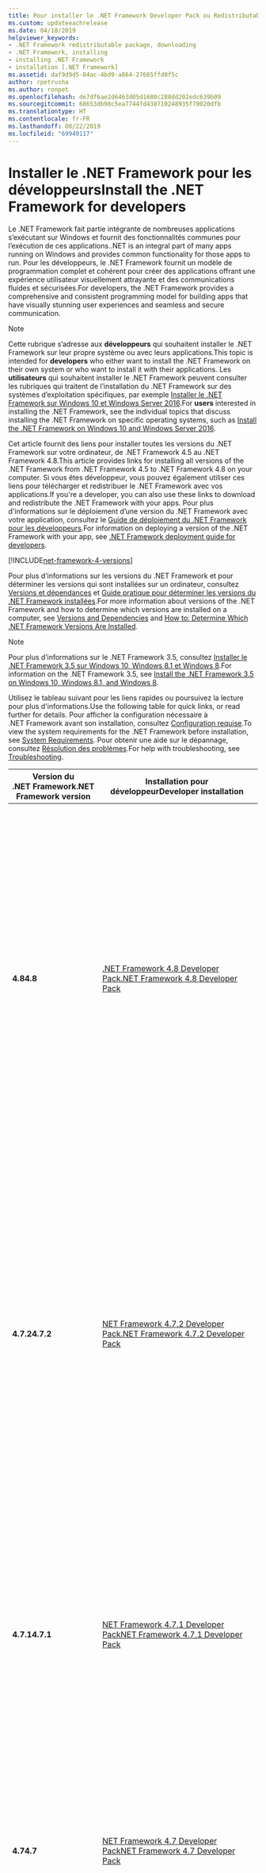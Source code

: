 ```yaml
---
title: Pour installer le .NET Framework Developer Pack ou Redistributable
ms.custom: updateeachrelease
ms.date: 04/18/2019
helpviewer_keywords:
- .NET Framework redistributable package, downloading
- .NET Framework, installing
- installing .NET Framework
- installation [.NET Framework]
ms.assetid: daf9d9d5-84ac-4bd9-a864-27665ffd0f5c
author: rpetrusha
ms.author: ronpet
ms.openlocfilehash: de7df6ae2d6463d05d1680c288dd202edc639b09
ms.sourcegitcommit: 68653db98c5ea7744fd438710248935f70020dfb
ms.translationtype: HT
ms.contentlocale: fr-FR
ms.lasthandoff: 08/22/2019
ms.locfileid: "69949117"
---
```

# <a name="install-the-net-framework-for-developers"></a><span data-ttu-id="61eb9-102">Installer le .NET Framework pour les développeurs</span><span class="sxs-lookup"><span data-stu-id="61eb9-102">Install the .NET Framework for developers</span></span>

<span data-ttu-id="61eb9-103">Le .NET Framework fait partie intégrante de nombreuses applications s’exécutant sur Windows et fournit des fonctionnalités communes pour l’exécution de ces applications.</span><span class="sxs-lookup"><span data-stu-id="61eb9-103">.NET is an integral part of many apps running on Windows and provides common functionality for those apps to run.</span></span> <span data-ttu-id="61eb9-104">Pour les développeurs, le .NET Framework fournit un modèle de programmation complet et cohérent pour créer des applications offrant une expérience utilisateur visuellement attrayante et des communications fluides et sécurisées.</span><span class="sxs-lookup"><span data-stu-id="61eb9-104">For developers, the .NET Framework provides a comprehensive and consistent programming model for building apps that have visually stunning user experiences and seamless and secure communication.</span></span>

> [!NOTE]
> <span data-ttu-id="61eb9-105">Cette rubrique s’adresse aux **développeurs** qui souhaitent installer le .NET Framework sur leur propre système ou avec leurs applications.</span><span class="sxs-lookup"><span data-stu-id="61eb9-105">This topic is intended for **developers** who either want to install the .NET Framework on their own system or who want to install it with their applications.</span></span> <span data-ttu-id="61eb9-106">Les **utilisateurs** qui souhaitent installer le .NET Framework peuvent consulter les rubriques qui traitent de l’installation du .NET Framework sur des systèmes d’exploitation spécifiques, par exemple [Installer le .NET Framework sur Windows 10 et Windows Server 2016](on-windows-10.md).</span><span class="sxs-lookup"><span data-stu-id="61eb9-106">For **users** interested in installing the .NET Framework, see the individual topics that discuss installing the .NET Framework on specific operating systems, such as [Install the .NET Framework on Windows 10 and Windows Server 2016](on-windows-10.md).</span></span>

<span data-ttu-id="61eb9-107">Cet article fournit des liens pour installer toutes les versions du .NET Framework sur votre ordinateur, de .NET Framework 4.5 au .NET Framework 4.8.</span><span class="sxs-lookup"><span data-stu-id="61eb9-107">This article provides links for installing all versions of the .NET Framework from .NET Framework 4.5 to .NET Framework 4.8 on your computer.</span></span> <span data-ttu-id="61eb9-108">Si vous êtes développeur, vous pouvez également utiliser ces liens pour télécharger et redistribuer le .NET Framework avec vos applications.</span><span class="sxs-lookup"><span data-stu-id="61eb9-108">If you're a developer, you can also use these links to download and redistribute the .NET Framework with your apps.</span></span> <span data-ttu-id="61eb9-109">Pour plus d'informations sur le déploiement d’une version du .NET Framework avec votre application, consultez le [Guide de déploiement du .NET Framework pour les développeurs](../deployment/deployment-guide-for-developers.md).</span><span class="sxs-lookup"><span data-stu-id="61eb9-109">For information on deploying a version of the .NET Framework with your app, see [.NET Framework deployment guide for developers](../deployment/deployment-guide-for-developers.md).</span></span>

[!INCLUDE[net-framework-4-versions](../../../includes/net-framework-4x-versions.md)]

<span data-ttu-id="61eb9-110">Pour plus d’informations sur les versions du .NET Framework et pour déterminer les versions qui sont installées sur un ordinateur, consultez [Versions et dépendances](../migration-guide/versions-and-dependencies.md) et [Guide pratique pour déterminer les versions du .NET Framework installées](../../../docs/framework/migration-guide/how-to-determine-which-versions-are-installed.md).</span><span class="sxs-lookup"><span data-stu-id="61eb9-110">For more information about versions of the .NET Framework and how to determine which versions are installed on a computer, see [Versions and Dependencies](../migration-guide/versions-and-dependencies.md) and [How to: Determine Which .NET Framework Versions Are Installed](../../../docs/framework/migration-guide/how-to-determine-which-versions-are-installed.md).</span></span>

> [!NOTE]
> <span data-ttu-id="61eb9-111">Pour plus d’informations sur le .NET Framework 3.5, consultez [Installer le .NET Framework 3.5 sur Windows 10, Windows 8.1 et Windows 8](dotnet-35-windows-10.md).</span><span class="sxs-lookup"><span data-stu-id="61eb9-111">For information on the .NET Framework 3.5, see [Install the .NET Framework 3.5 on Windows 10, Windows 8.1, and Windows 8](dotnet-35-windows-10.md).</span></span>

<span data-ttu-id="61eb9-112">Utilisez le tableau suivant pour les liens rapides ou poursuivez la lecture pour plus d'informations.</span><span class="sxs-lookup"><span data-stu-id="61eb9-112">Use the following table for quick links, or read further for details.</span></span> <span data-ttu-id="61eb9-113">Pour afficher la configuration nécessaire à .NET Framework avant son installation, consultez [Configuration requise](../get-started/system-requirements.md).</span><span class="sxs-lookup"><span data-stu-id="61eb9-113">To view the system requirements for the .NET Framework before installation, see [System Requirements](../get-started/system-requirements.md).</span></span> <span data-ttu-id="61eb9-114">Pour obtenir une aide sur le dépannage, consultez [Résolution des problèmes](troubleshoot-blocked-installations-and-uninstallations.md).</span><span class="sxs-lookup"><span data-stu-id="61eb9-114">For help with troubleshooting, see [Troubleshooting](troubleshoot-blocked-installations-and-uninstallations.md).</span></span>

|<span data-ttu-id="61eb9-115">Version du .NET Framework</span><span class="sxs-lookup"><span data-stu-id="61eb9-115">.NET Framework version</span></span>|<span data-ttu-id="61eb9-116">Installation pour développeur</span><span class="sxs-lookup"><span data-stu-id="61eb9-116">Developer installation</span></span>|<span data-ttu-id="61eb9-117">Installation du redistribuable</span><span class="sxs-lookup"><span data-stu-id="61eb9-117">Redistributable installation</span></span>|<span data-ttu-id="61eb9-118">Plateforme prise en charge</span><span class="sxs-lookup"><span data-stu-id="61eb9-118">Platform support</span></span>|
|----------------------------|----------------------------|----------------------------------|----------------------|
|<span data-ttu-id="61eb9-119">**4.8**</span><span class="sxs-lookup"><span data-stu-id="61eb9-119">**4.8**</span></span>|[<span data-ttu-id="61eb9-120">.NET Framework 4.8 Developer Pack</span><span class="sxs-lookup"><span data-stu-id="61eb9-120">.NET Framework 4.8 Developer Pack</span></span>](https://go.microsoft.com/fwlink/?linkid=2088517)|[<span data-ttu-id="61eb9-121">Centre de téléchargement - Programme d’installation web de la version 4.8</span><span class="sxs-lookup"><span data-stu-id="61eb9-121">Download Center 4.8 web installer</span></span>](http://go.microsoft.com/fwlink/?LinkId=2085155)<br/><br/>[<span data-ttu-id="61eb9-122">Centre de téléchargement - Programme d’installation hors connexion de la version 4.8</span><span class="sxs-lookup"><span data-stu-id="61eb9-122">Download Center 4.8 offline installer</span></span>](https://go.microsoft.com/fwlink/?linkid=2088631)|<span data-ttu-id="61eb9-123">**Inclus dans :**</span><span class="sxs-lookup"><span data-stu-id="61eb9-123">**Included in:**</span></span><br/><br/><span data-ttu-id="61eb9-124">Mise à jour de Windows 10 de mai 2019</span><span class="sxs-lookup"><span data-stu-id="61eb9-124">Windows 10 May 2019 Update</span></span><br /><br /> <span data-ttu-id="61eb9-125">**Vous pouvez installer sur :**</span><span class="sxs-lookup"><span data-stu-id="61eb9-125">**You can install on:**</span></span><br/><br/><span data-ttu-id="61eb9-126">Windows 10 avec la mise à jour d’octobre 2018</span><span class="sxs-lookup"><span data-stu-id="61eb9-126">Windows 10 October 2018 Update</span></span><br/><span data-ttu-id="61eb9-127">Mise à jour d’avril 2018 de Windows 10</span><span class="sxs-lookup"><span data-stu-id="61eb9-127">Windows 10 April 2018 Update</span></span><br/><span data-ttu-id="61eb9-128">Windows 10 Fall Creators Update</span><span class="sxs-lookup"><span data-stu-id="61eb9-128">Windows 10 Fall Creators Update</span></span><br/><span data-ttu-id="61eb9-129">Windows 10 Creators Update</span><span class="sxs-lookup"><span data-stu-id="61eb9-129">Windows 10 Creators Update</span></span> <br /> <span data-ttu-id="61eb9-130">Mise à jour anniversaire Windows 10</span><span class="sxs-lookup"><span data-stu-id="61eb9-130">Windows 10 Anniversary Update</span></span><br /> <span data-ttu-id="61eb9-131">Windows 8.1 et versions antérieures</span><span class="sxs-lookup"><span data-stu-id="61eb9-131">Windows 8.1 and earlier</span></span><br /> <span data-ttu-id="61eb9-132">Windows Server 2019</span><span class="sxs-lookup"><span data-stu-id="61eb9-132">Windows Server 2019</span></span><br/><span data-ttu-id="61eb9-133">Windows Server, version 1809</span><span class="sxs-lookup"><span data-stu-id="61eb9-133">Windows Server, Version 1809</span></span><br/><span data-ttu-id="61eb9-134">Windows Server, version 1803</span><span class="sxs-lookup"><span data-stu-id="61eb9-134">Windows Server, Version 1803</span></span><br /><br/> <span data-ttu-id="61eb9-135">(pour obtenir la liste complète, consultez la [configuration requise](../get-started/system-requirements.md))</span><span class="sxs-lookup"><span data-stu-id="61eb9-135">(for a full list, see [system requirements](../get-started/system-requirements.md))</span></span>||
|<span data-ttu-id="61eb9-136">**4.7.2**</span><span class="sxs-lookup"><span data-stu-id="61eb9-136">**4.7.2**</span></span>|[<span data-ttu-id="61eb9-137">NET Framework 4.7.2 Developer Pack</span><span class="sxs-lookup"><span data-stu-id="61eb9-137">.NET Framework 4.7.2 Developer Pack</span></span>](https://go.microsoft.com/fwlink/?LinkId=874338)|[<span data-ttu-id="61eb9-138">Téléchargement du programme d’installation web de la version 4.7.2</span><span class="sxs-lookup"><span data-stu-id="61eb9-138">Download Center 4.7.2 web installer</span></span>](https://go.microsoft.com/fwlink/?LinkId=863262)<br/><br/>[<span data-ttu-id="61eb9-139">Téléchargement du programme d’installation hors connexion de la version 4.7.2</span><span class="sxs-lookup"><span data-stu-id="61eb9-139">Download Center 4.7.2 offline installer</span></span>](https://go.microsoft.com/fwlink/?LinkId=863265)|<span data-ttu-id="61eb9-140">**Inclus dans :**</span><span class="sxs-lookup"><span data-stu-id="61eb9-140">**Included in:**</span></span> <br/><br/><span data-ttu-id="61eb9-141">Windows 10 avec la mise à jour d’octobre 2018</span><span class="sxs-lookup"><span data-stu-id="61eb9-141">Windows 10 October 2018 Update</span></span><br/><span data-ttu-id="61eb9-142">Mise à jour d’avril 2018 de Windows 10</span><span class="sxs-lookup"><span data-stu-id="61eb9-142">Windows 10 April 2018 Update</span></span><br/><span data-ttu-id="61eb9-143">Windows Server 2019</span><span class="sxs-lookup"><span data-stu-id="61eb9-143">Windows Server 2019</span></span><br/><span data-ttu-id="61eb9-144">Windows Server, version 1809</span><span class="sxs-lookup"><span data-stu-id="61eb9-144">Windows Server, Version 1809</span></span><br/><span data-ttu-id="61eb9-145">Windows Server, version 1803</span><span class="sxs-lookup"><span data-stu-id="61eb9-145">Windows Server, Version 1803</span></span><br /><br /> <span data-ttu-id="61eb9-146">**Vous pouvez installer sur :**</span><span class="sxs-lookup"><span data-stu-id="61eb9-146">**You can install on:**</span></span><br/> <br/><span data-ttu-id="61eb9-147">Windows 10 Fall Creators Update</span><span class="sxs-lookup"><span data-stu-id="61eb9-147">Windows 10 Fall Creators Update</span></span><br/><span data-ttu-id="61eb9-148">Windows 10 Creators Update</span><span class="sxs-lookup"><span data-stu-id="61eb9-148">Windows 10 Creators Update</span></span> <br /> <span data-ttu-id="61eb9-149">Mise à jour anniversaire Windows 10</span><span class="sxs-lookup"><span data-stu-id="61eb9-149">Windows 10 Anniversary Update</span></span><br /> <span data-ttu-id="61eb9-150">Windows 8.1 et versions antérieures</span><span class="sxs-lookup"><span data-stu-id="61eb9-150">Windows 8.1 and earlier</span></span><br /> <span data-ttu-id="61eb9-151">Windows Server 1709 et versions antérieures</span><span class="sxs-lookup"><span data-stu-id="61eb9-151">Windows Server, version 1709 and earlier</span></span><br /><br/> <span data-ttu-id="61eb9-152">(pour obtenir la liste complète, consultez la [configuration requise](../get-started/system-requirements.md))</span><span class="sxs-lookup"><span data-stu-id="61eb9-152">(for a full list, see [system requirements](../get-started/system-requirements.md))</span></span>||
|<span data-ttu-id="61eb9-153">**4.7.1**</span><span class="sxs-lookup"><span data-stu-id="61eb9-153">**4.7.1**</span></span>|[<span data-ttu-id="61eb9-154">NET Framework 4.7.1 Developer Pack</span><span class="sxs-lookup"><span data-stu-id="61eb9-154">NET Framework 4.7.1 Developer Pack</span></span>](https://go.microsoft.com/fwlink/?LinkId=852105)|[<span data-ttu-id="61eb9-155">Page de téléchargement du programme d’installation web de la version 4.7.1</span><span class="sxs-lookup"><span data-stu-id="61eb9-155">Download page for 4.7.1 web installer</span></span>](https://go.microsoft.com/fwlink/?LinkId=852095)<br /><br /> [<span data-ttu-id="61eb9-156">Page de téléchargement du programme d’installation hors connexion de la version 4.7.1</span><span class="sxs-lookup"><span data-stu-id="61eb9-156">Download page for 4.7.1 offline installer</span></span>](https://go.microsoft.com/fwlink/?LinkId=852107)|<span data-ttu-id="61eb9-157">**Inclus dans :**</span><span class="sxs-lookup"><span data-stu-id="61eb9-157">**Included in:**</span></span> <br/><br/><span data-ttu-id="61eb9-158">Windows 10 Fall Creators Update</span><span class="sxs-lookup"><span data-stu-id="61eb9-158">Windows 10 Fall Creators Update</span></span><br/><span data-ttu-id="61eb9-159">Windows Server, version 1709</span><span class="sxs-lookup"><span data-stu-id="61eb9-159">Windows Server, version 1709</span></span><br /><br /> <span data-ttu-id="61eb9-160">**Vous pouvez installer sur :**</span><span class="sxs-lookup"><span data-stu-id="61eb9-160">**You can install on:**</span></span><br/><br/> <span data-ttu-id="61eb9-161">Windows 10 Creators Update</span><span class="sxs-lookup"><span data-stu-id="61eb9-161">Windows 10 Creators Update</span></span> <br /> <span data-ttu-id="61eb9-162">Mise à jour anniversaire Windows 10</span><span class="sxs-lookup"><span data-stu-id="61eb9-162">Windows 10 Anniversary Update</span></span><br /> <span data-ttu-id="61eb9-163">Windows 8.1 et versions antérieures</span><span class="sxs-lookup"><span data-stu-id="61eb9-163">Windows 8.1 and earlier</span></span><br /> <span data-ttu-id="61eb9-164">Windows Server 2016 et versions antérieures</span><span class="sxs-lookup"><span data-stu-id="61eb9-164">Windows Server 2016 and earlier</span></span><br /> <span data-ttu-id="61eb9-165">(pour obtenir la liste complète, consultez la [configuration requise](../get-started/system-requirements.md))</span><span class="sxs-lookup"><span data-stu-id="61eb9-165">(for a full list, see [system requirements](../get-started/system-requirements.md))</span></span>||
|<span data-ttu-id="61eb9-166">**4.7**</span><span class="sxs-lookup"><span data-stu-id="61eb9-166">**4.7**</span></span>|[<span data-ttu-id="61eb9-167">NET Framework 4.7 Developer Pack</span><span class="sxs-lookup"><span data-stu-id="61eb9-167">NET Framework 4.7 Developer Pack</span></span>](https://go.microsoft.com/fwlink/?LinkId=825319)|[<span data-ttu-id="61eb9-168">Page de téléchargement du programme d’installation web de la version 4.7</span><span class="sxs-lookup"><span data-stu-id="61eb9-168">Download page for 4.7 web installer</span></span>](https://go.microsoft.com/fwlink/?LinkId=825299)<br /><br /> [<span data-ttu-id="61eb9-169">Page de téléchargement du programme d’installation hors connexion de la version 4.7</span><span class="sxs-lookup"><span data-stu-id="61eb9-169">Download page for 4.7 offline installer</span></span>](https://go.microsoft.com/fwlink/?LinkId=825303)|<span data-ttu-id="61eb9-170">**Inclus dans :**</span><span class="sxs-lookup"><span data-stu-id="61eb9-170">**Included in:**</span></span> <br/><br/><span data-ttu-id="61eb9-171">Windows 10 Creators Update</span><span class="sxs-lookup"><span data-stu-id="61eb9-171">Windows 10 Creators Update</span></span><br /><br /> <span data-ttu-id="61eb9-172">**Vous pouvez installer sur :**</span><span class="sxs-lookup"><span data-stu-id="61eb9-172">**You can install on:**</span></span><br /><br/> <span data-ttu-id="61eb9-173">Mise à jour anniversaire Windows 10</span><span class="sxs-lookup"><span data-stu-id="61eb9-173">Windows 10 Anniversary Update</span></span><br /> <span data-ttu-id="61eb9-174">Windows 8.1 et versions antérieures</span><span class="sxs-lookup"><span data-stu-id="61eb9-174">Windows 8.1 and earlier</span></span><br /> <span data-ttu-id="61eb9-175">Windows Server 2016 et versions antérieures</span><span class="sxs-lookup"><span data-stu-id="61eb9-175">Windows Server 2016 and earlier</span></span><br /> <span data-ttu-id="61eb9-176">(pour obtenir la liste complète, consultez la [configuration requise](../get-started/system-requirements.md))</span><span class="sxs-lookup"><span data-stu-id="61eb9-176">(for a full list, see [system requirements](../get-started/system-requirements.md))</span></span>||
|<span data-ttu-id="61eb9-177">**4.6.2**</span><span class="sxs-lookup"><span data-stu-id="61eb9-177">**4.6.2**</span></span>|[<span data-ttu-id="61eb9-178">NET Framework 4.6.2 Developer Pack</span><span class="sxs-lookup"><span data-stu-id="61eb9-178">NET Framework 4.6.2 Developer Pack</span></span>](https://go.microsoft.com/fwlink/?LinkId=780617)|[<span data-ttu-id="61eb9-179">Page de téléchargement du programme d’installation web de la version 4.6.2</span><span class="sxs-lookup"><span data-stu-id="61eb9-179">Download page for 4.6.2 web installer</span></span>](https://go.microsoft.com/fwlink/?LinkId=780597)<br /><br /> [<span data-ttu-id="61eb9-180">Page de téléchargement du programme d’installation hors connexion de la version 4.6.2</span><span class="sxs-lookup"><span data-stu-id="61eb9-180">Download page for 4.6.2 offline installer</span></span>](https://go.microsoft.com/fwlink/?LinkId=780601)|<span data-ttu-id="61eb9-181">**Inclus dans :**</span><span class="sxs-lookup"><span data-stu-id="61eb9-181">**Included in:**</span></span> <br/><br /> <span data-ttu-id="61eb9-182">Mise à jour anniversaire Windows 10</span><span class="sxs-lookup"><span data-stu-id="61eb9-182">Windows 10 Anniversary Update</span></span><br /><br /> <span data-ttu-id="61eb9-183">**Vous pouvez installer sur :**</span><span class="sxs-lookup"><span data-stu-id="61eb9-183">**You can install on:**</span></span><br /><br/> <span data-ttu-id="61eb9-184">Mise à jour de novembre de Windows 10</span><span class="sxs-lookup"><span data-stu-id="61eb9-184">Windows 10 November Update</span></span> <br/> <span data-ttu-id="61eb9-185">Windows 10</span><span class="sxs-lookup"><span data-stu-id="61eb9-185">Windows 10</span></span> <br /> <span data-ttu-id="61eb9-186">Windows 8.1 et versions antérieures</span><span class="sxs-lookup"><span data-stu-id="61eb9-186">Windows 8.1 and earlier</span></span><br /> <span data-ttu-id="61eb9-187">Windows Server 2012 R2 et versions antérieures</span><span class="sxs-lookup"><span data-stu-id="61eb9-187">Windows Server 2012 R2 and earlier</span></span><br /> <span data-ttu-id="61eb9-188">(pour obtenir la liste complète, consultez la [configuration requise](../get-started/system-requirements.md))</span><span class="sxs-lookup"><span data-stu-id="61eb9-188">(for a full list, see [system requirements](../get-started/system-requirements.md))</span></span>|
|<span data-ttu-id="61eb9-189">**4.6.1**</span><span class="sxs-lookup"><span data-stu-id="61eb9-189">**4.6.1**</span></span>|[<span data-ttu-id="61eb9-190">NET Framework 4.6.1 Developer Pack</span><span class="sxs-lookup"><span data-stu-id="61eb9-190">NET Framework 4.6.1 Developer Pack</span></span>](https://go.microsoft.com/fwlink/?LinkId=690706)|[<span data-ttu-id="61eb9-191">Page de téléchargement du programme d’installation web de la version 4.6.1</span><span class="sxs-lookup"><span data-stu-id="61eb9-191">Download page for 4.6.1 web installer</span></span>](https://go.microsoft.com/fwlink/?LinkId=671729)<br /><br /> [<span data-ttu-id="61eb9-192">Page de téléchargement du programme d’installation hors connexion de la version 4.6.1</span><span class="sxs-lookup"><span data-stu-id="61eb9-192">Download page for 4.6.1 offline installer</span></span>](https://go.microsoft.com/fwlink/?LinkId=671744)|<span data-ttu-id="61eb9-193">**Vous pouvez installer sur :**</span><span class="sxs-lookup"><span data-stu-id="61eb9-193">**You can install on:**</span></span><br /><br/> <span data-ttu-id="61eb9-194">Windows 10</span><span class="sxs-lookup"><span data-stu-id="61eb9-194">Windows 10</span></span> <br /> <span data-ttu-id="61eb9-195">Windows 8.1 et versions antérieures</span><span class="sxs-lookup"><span data-stu-id="61eb9-195">Windows 8.1 and earlier</span></span><br /> <span data-ttu-id="61eb9-196">Windows Server 2012 R2 et versions antérieures</span><span class="sxs-lookup"><span data-stu-id="61eb9-196">Windows Server 2012 R2 and earlier</span></span><br /> <span data-ttu-id="61eb9-197">(pour obtenir la liste complète, consultez la [configuration requise](../get-started/system-requirements.md))</span><span class="sxs-lookup"><span data-stu-id="61eb9-197">(for a full list, see [system requirements](../get-started/system-requirements.md))</span></span>|
|<span data-ttu-id="61eb9-198">**4.6**</span><span class="sxs-lookup"><span data-stu-id="61eb9-198">**4.6**</span></span>|<span data-ttu-id="61eb9-199">Inclus dans Visual Studio 2015.</span><span class="sxs-lookup"><span data-stu-id="61eb9-199">Included in Visual Studio 2015.</span></span><br /><br /> [<span data-ttu-id="61eb9-200">Pack de ciblage Microsoft .NET Framework 4.6</span><span class="sxs-lookup"><span data-stu-id="61eb9-200">Microsoft .NET Framework 4.6 targeting pack</span></span>](https://go.microsoft.com/fwlink/?LinkId=528261)|[<span data-ttu-id="61eb9-201">Page de téléchargement du programme d’installation web de la version 4.6</span><span class="sxs-lookup"><span data-stu-id="61eb9-201">Download page for 4.6 web installer</span></span>](https://go.microsoft.com/fwlink/?LinkId=528259)<br /><br /> [<span data-ttu-id="61eb9-202">Page de téléchargement du programme d’installation hors connexion de la version 4.6</span><span class="sxs-lookup"><span data-stu-id="61eb9-202">Download page for 4.6 offline installer</span></span>](https://go.microsoft.com/fwlink/?LinkId=528233)|<span data-ttu-id="61eb9-203">**Inclus dans :**</span><span class="sxs-lookup"><span data-stu-id="61eb9-203">**Included in:**</span></span> <br/><br /> <span data-ttu-id="61eb9-204">Windows 10</span><span class="sxs-lookup"><span data-stu-id="61eb9-204">Windows 10</span></span> <br />[<span data-ttu-id="61eb9-205">Visual Studio 2015</span><span class="sxs-lookup"><span data-stu-id="61eb9-205">Visual Studio 2015</span></span>](https://my.visualstudio.com/Downloads?q=visual%20studio%202015)<br /><br /> <span data-ttu-id="61eb9-206">**Vous pouvez également installer sur :**</span><span class="sxs-lookup"><span data-stu-id="61eb9-206">**You can also install on:**</span></span><br /><br/> <span data-ttu-id="61eb9-207">Windows 8.1 et versions antérieures</span><span class="sxs-lookup"><span data-stu-id="61eb9-207">Windows 8.1 and earlier</span></span><br /> <span data-ttu-id="61eb9-208">Windows Server 2012 R2 et versions antérieures</span><span class="sxs-lookup"><span data-stu-id="61eb9-208">Windows Server 2012 R2 and earlier</span></span><br /> <span data-ttu-id="61eb9-209">(pour obtenir la liste complète, consultez la [configuration requise](../get-started/system-requirements.md))</span><span class="sxs-lookup"><span data-stu-id="61eb9-209">(for a full list, see [system requirements](../get-started/system-requirements.md))</span></span>|
|<span data-ttu-id="61eb9-210">**4.5.2**</span><span class="sxs-lookup"><span data-stu-id="61eb9-210">**4.5.2**</span></span>|[<span data-ttu-id="61eb9-211">Microsoft .NET Framework 4.5.2 Developer Pack</span><span class="sxs-lookup"><span data-stu-id="61eb9-211">Microsoft .NET Framework 4.5.2 Developer Pack</span></span>](https://go.microsoft.com/fwlink/?LinkId=397702)<br /><br /> <span data-ttu-id="61eb9-212">Pour une utilisation avec Visual Studio 2013, Visual Studio 2012 ou d’autres IDE</span><span class="sxs-lookup"><span data-stu-id="61eb9-212">For use with Visual Studio 2013, Visual Studio 2012, or other IDEs</span></span>|[<span data-ttu-id="61eb9-213">Page de téléchargement du programme d’installation web de la version 4.5.2</span><span class="sxs-lookup"><span data-stu-id="61eb9-213">Download page for 4.5.2 web installer</span></span>](https://go.microsoft.com/fwlink/p/?LinkId=397703)<br /><br /> [<span data-ttu-id="61eb9-214">Page de téléchargement du programme d’installation hors connexion de la version 4.5.2</span><span class="sxs-lookup"><span data-stu-id="61eb9-214">Download page for 4.5.2 offline installer</span></span>](https://go.microsoft.com/fwlink/p/?LinkId=397706)|<span data-ttu-id="61eb9-215">**Vous pouvez installer sur :**</span><span class="sxs-lookup"><span data-stu-id="61eb9-215">**You can install on:**</span></span><br /><br/> <span data-ttu-id="61eb9-216">Windows 8.1 et versions antérieures</span><span class="sxs-lookup"><span data-stu-id="61eb9-216">Windows 8.1 and earlier</span></span><br /> <span data-ttu-id="61eb9-217">Windows Server 2012 R2 et versions antérieures</span><span class="sxs-lookup"><span data-stu-id="61eb9-217">Windows Server 2012 R2 and earlier</span></span><br /> <span data-ttu-id="61eb9-218">(pour obtenir la liste complète, consultez la [configuration requise](../get-started/system-requirements.md))</span><span class="sxs-lookup"><span data-stu-id="61eb9-218">(for a full list, see [system requirements](../get-started/system-requirements.md))</span></span>|
|<span data-ttu-id="61eb9-219">**4.5.1**</span><span class="sxs-lookup"><span data-stu-id="61eb9-219">**4.5.1**</span></span>|[<span data-ttu-id="61eb9-220">Microsoft .NET Framework 4.5.1 Developer Pack</span><span class="sxs-lookup"><span data-stu-id="61eb9-220">Microsoft .NET Framework 4.5.1 Developer Pack</span></span>](https://go.microsoft.com/fwlink/?LinkId=324213)<br /><br /> <span data-ttu-id="61eb9-221">Pour une utilisation avec Visual Studio 2013, Visual Studio 2012 ou d’autres IDE</span><span class="sxs-lookup"><span data-stu-id="61eb9-221">For use with Visual Studio 2013, Visual Studio 2012 or other IDEs</span></span>|[<span data-ttu-id="61eb9-222">Page de téléchargement du programme d’installation web de la version 4.5.1</span><span class="sxs-lookup"><span data-stu-id="61eb9-222">Download page for 4.5.1 web installer</span></span>](https://go.microsoft.com/fwlink/p/?LinkId=310158)<br /><br /> [<span data-ttu-id="61eb9-223">Page de téléchargement du programme d’installation hors connexion de la version 4.5.1</span><span class="sxs-lookup"><span data-stu-id="61eb9-223">Download page for 4.5.1 offline installer</span></span>](https://go.microsoft.com/fwlink/p/?LinkId=310159)|<span data-ttu-id="61eb9-224">**Inclus dans :**</span><span class="sxs-lookup"><span data-stu-id="61eb9-224">**Included in:**</span></span><br /> <br/>[!INCLUDE[win81](../../../includes/win81-md.md)]<br /> <span data-ttu-id="61eb9-225">Windows Server 2012 R2</span><span class="sxs-lookup"><span data-stu-id="61eb9-225">Windows Server 2012 R2</span></span><br /> [<span data-ttu-id="61eb9-226">Visual Studio 2013</span><span class="sxs-lookup"><span data-stu-id="61eb9-226">Visual Studio 2013</span></span>](https://my.visualstudio.com/Downloads?q=visual%20studio%202013)<br /><br /> <span data-ttu-id="61eb9-227">**Vous pouvez également installer sur :**</span><span class="sxs-lookup"><span data-stu-id="61eb9-227">**You can also install on:**</span></span><br /><br/> [!INCLUDE[win8](../../../includes/win8-md.md)] <span data-ttu-id="61eb9-228">et versions antérieures</span><span class="sxs-lookup"><span data-stu-id="61eb9-228">and earlier</span></span><br /> [!INCLUDE[winserver8](../../../includes/winserver8-md.md)] <span data-ttu-id="61eb9-229">et versions antérieures</span><span class="sxs-lookup"><span data-stu-id="61eb9-229">and earlier</span></span><br /><span data-ttu-id="61eb9-230">(pour obtenir la liste complète, consultez la [configuration requise](../get-started/system-requirements.md))</span><span class="sxs-lookup"><span data-stu-id="61eb9-230">(for a full list, see [system requirements](../get-started/system-requirements.md))</span></span>|
|<span data-ttu-id="61eb9-231">**4.5**</span><span class="sxs-lookup"><span data-stu-id="61eb9-231">**4.5**</span></span>|<span data-ttu-id="61eb9-232">Inclus dans Visual Studio 2012</span><span class="sxs-lookup"><span data-stu-id="61eb9-232">Included in Visual Studio 2012</span></span><br /><br /> <span data-ttu-id="61eb9-233">Aussi disponible dans le kit SDK Windows 8</span><span class="sxs-lookup"><span data-stu-id="61eb9-233">Also available as part of the Windows 8 SDK</span></span>|[<span data-ttu-id="61eb9-234">Page de téléchargement du programme d’installation web de la version 4.5</span><span class="sxs-lookup"><span data-stu-id="61eb9-234">Download page for 4.5 web installer</span></span>](https://go.microsoft.com/fwlink/p/?LinkId=245484)|<span data-ttu-id="61eb9-235">**Inclus dans :**</span><span class="sxs-lookup"><span data-stu-id="61eb9-235">**Included in:**</span></span> <br/><br /> [!INCLUDE[win8](../../../includes/win8-md.md)]<br /> [!INCLUDE[winserver8](../../../includes/winserver8-md.md)]<br /> [<span data-ttu-id="61eb9-236">Visual Studio 2012</span><span class="sxs-lookup"><span data-stu-id="61eb9-236">Visual Studio 2012</span></span>](https://my.visualstudio.com/Downloads?q=visual%20studio%202012)<br /><br /> <span data-ttu-id="61eb9-237">**Vous pouvez également installer sur :**</span><span class="sxs-lookup"><span data-stu-id="61eb9-237">**You can also install on:**</span></span><br/><br /> <span data-ttu-id="61eb9-238">Windows 7 et versions antérieures</span><span class="sxs-lookup"><span data-stu-id="61eb9-238">Windows 7 and earlier</span></span><br /> <span data-ttu-id="61eb9-239">Windows Server 2008 SP2 et versions antérieures</span><span class="sxs-lookup"><span data-stu-id="61eb9-239">Windows Server 2008 SP2 and earlier</span></span><br /><span data-ttu-id="61eb9-240">(pour obtenir la liste complète, consultez la [configuration requise](../get-started/system-requirements.md))</span><span class="sxs-lookup"><span data-stu-id="61eb9-240">(for a full list, see [system requirements](../get-started/system-requirements.md))</span></span>|

<span data-ttu-id="61eb9-241">S’il est disponible, vous pouvez installer le **Developer Pack** d’une version spécifique du .NET Framework sur toutes les plateformes prises en charge.</span><span class="sxs-lookup"><span data-stu-id="61eb9-241">You can install the **Developer Pack** for a specific version of the .NET Framework, if one is available, on all supported platforms.</span></span>

<span data-ttu-id="61eb9-242">Vous pouvez installer le **programme d’installation web ou hors connexion** sur :</span><span class="sxs-lookup"><span data-stu-id="61eb9-242">You can install the **Web or Offline installer** on:</span></span>

- <span data-ttu-id="61eb9-243">Windows 8.1 et versions antérieures</span><span class="sxs-lookup"><span data-stu-id="61eb9-243">Windows 8.1 and earlier</span></span>

- <span data-ttu-id="61eb9-244">Windows Server 2012 R2 et versions antérieures</span><span class="sxs-lookup"><span data-stu-id="61eb9-244">Windows Server 2012 R2 and earlier</span></span>

<span data-ttu-id="61eb9-245">Pour obtenir la liste complète, consultez [Configuration requise](../get-started/system-requirements.md)).</span><span class="sxs-lookup"><span data-stu-id="61eb9-245">For a full list, see [System Requirements](../get-started/system-requirements.md).</span></span>

<span data-ttu-id="61eb9-246">Pour une présentation générale du .NET Framework à destination des utilisateurs et des développeurs, consultez [Bien démarrer](../get-started/index.md).</span><span class="sxs-lookup"><span data-stu-id="61eb9-246">For a general introduction to the .NET Framework for both users and developers, see [Getting Started](../get-started/index.md).</span></span> <span data-ttu-id="61eb9-247">Pour plus d’informations sur le déploiement du .NET Framework avec votre application, consultez le [guide de déploiement](../deployment/deployment-guide-for-developers.md).</span><span class="sxs-lookup"><span data-stu-id="61eb9-247">For information about deploying the .NET Framework with your app, see the [deployment guide](../deployment/deployment-guide-for-developers.md).</span></span> <span data-ttu-id="61eb9-248">Pour en savoir plus sur l’architecture et les fonctionnalités clés du .NET Framework, consultez la [vue d’ensemble](../get-started/overview.md).</span><span class="sxs-lookup"><span data-stu-id="61eb9-248">To read about the architecture and key features of the .NET Framework, see the [overview](../get-started/overview.md).</span></span>

## <a name="installation-choices"></a><span data-ttu-id="61eb9-249">Choix d'installation</span><span class="sxs-lookup"><span data-stu-id="61eb9-249">Installation choices</span></span>

<span data-ttu-id="61eb9-250">Installez un Targeting Pack de développeur pour développer sur la version la plus récente du .NET Framework dans Visual Studio ou un autre environnement de développement, ou téléchargez le redistribuable du .NET Framework pour le distribuer avec votre application ou contrôle.</span><span class="sxs-lookup"><span data-stu-id="61eb9-250">Install a developer targeting pack to develop against the most recent version of the .NET Framework in Visual Studio or another development environment, or download the .NET Framework redistributable for distribution with your app or control.</span></span>

### <a name="to-install-the-net-framework-developer-pack-or-targeting-pack"></a><span data-ttu-id="61eb9-251">Pour installer le .NET Framework Developer Pack ou Targeting Pack</span><span class="sxs-lookup"><span data-stu-id="61eb9-251">To install the .NET Framework Developer Pack or Targeting Pack</span></span>

<span data-ttu-id="61eb9-252">Un *pack de ciblage* (Targeting Pack) permet à votre application de cibler une version spécifique du .NET Framework lors du développement dans Visual Studio et certains autres environnements de développement.</span><span class="sxs-lookup"><span data-stu-id="61eb9-252">A *targeting pack* lets your app target a specific version of the .NET Framework when developing in Visual Studio and some other development environments.</span></span> <span data-ttu-id="61eb9-253">Un *pack du développeur* (Developer Pack) inclut une version spécifique du .NET Framework et ses SDK connexes, ainsi que son pack de ciblage correspondant.</span><span class="sxs-lookup"><span data-stu-id="61eb9-253">A *developer pack* includes a specific version of the .NET Framework and its accompanying SDK along with its corresponding targeting pack.</span></span>

<span data-ttu-id="61eb9-254">Le Developer Pack pour .NET Framework 4.5.1 ou 4.5.2, le pack de ciblage pour .NET Framework 4.6 et le Developer Pack pour .NET Framework 4.6.1, 4.6.2, 4.7, 4.7.1, 4.7.2 ou 4.8 fournissent une version du .NET Framework spécifique des assemblys de référence, des modules linguistiques et des fichiers IntelliSense à utiliser dans un environnement de développement intégré, comme Visual Studio.</span><span class="sxs-lookup"><span data-stu-id="61eb9-254">The developer pack for .NET Framework 4.5.1 or 4.5.2, the targeting pack for .NET Framework 4.6, and the developer pack for .NET Framework 4.6.1, 4.6.2, 4.7, 4.7.1, 4.7.2, or 4.8 provides a particular .NET Framework's version of the reference assemblies, language packs, and IntelliSense files for use in an integrated development environment such as Visual Studio.</span></span>  <span data-ttu-id="61eb9-255">Si vous utilisez Visual Studio, le Developer Pack ou le Targeting Pack ajoutent également la version installée du .NET Framework sur les cibles choisies quand vous créez un projet.</span><span class="sxs-lookup"><span data-stu-id="61eb9-255">If you are using Visual Studio, the developer pack or targeting pack also adds the installed version of the .NET Framework to the target choices when you create a new project.</span></span>  <span data-ttu-id="61eb9-256">Choisissez l'une des valeurs suivantes :</span><span class="sxs-lookup"><span data-stu-id="61eb9-256">Choose one of the following:</span></span>

- [<span data-ttu-id="61eb9-257">Microsoft .NET Framework 4.8 Developer Pack</span><span class="sxs-lookup"><span data-stu-id="61eb9-257">Microsoft .NET Framework 4.8 Developer Pack</span></span>](https://go.microsoft.com/fwlink/?linkid=2088517)

- [<span data-ttu-id="61eb9-258">Microsoft .NET Framework 4.7.2 Developer Pack</span><span class="sxs-lookup"><span data-stu-id="61eb9-258">Microsoft .NET Framework 4.7.2 Developer Pack</span></span>](https://go.microsoft.com/fwlink/?LinkId=874338)

- [<span data-ttu-id="61eb9-259">Microsoft .NET Framework 4.7.1 Developer Pack</span><span class="sxs-lookup"><span data-stu-id="61eb9-259">Microsoft .NET Framework 4.7.1 Developer Pack</span></span>](https://go.microsoft.com/fwlink/?LinkId=852105)

- [<span data-ttu-id="61eb9-260">Microsoft .NET Framework 4.7 Developer Pack</span><span class="sxs-lookup"><span data-stu-id="61eb9-260">Microsoft .NET Framework 4.7 Developer Pack</span></span>](https://go.microsoft.com/fwlink/?LinkId=825319)

- [<span data-ttu-id="61eb9-261">Microsoft .NET Framework 4.6.2 Developer Pack</span><span class="sxs-lookup"><span data-stu-id="61eb9-261">Microsoft .NET Framework 4.6.2 Developer Pack</span></span>](https://go.microsoft.com/fwlink/?LinkId=780617)

- [<span data-ttu-id="61eb9-262">Microsoft .NET Framework 4.6.1 Developer Pack</span><span class="sxs-lookup"><span data-stu-id="61eb9-262">Microsoft .NET Framework 4.6.1 Developer Pack</span></span>](https://go.microsoft.com/fwlink/?LinkId=690706)

- [<span data-ttu-id="61eb9-263">Pack de ciblage Microsoft .NET Framework 4.6</span><span class="sxs-lookup"><span data-stu-id="61eb9-263">Microsoft .NET Framework 4.6 Targeting Pack</span></span>](https://go.microsoft.com/fwlink/?LinkId=528261)

- <span data-ttu-id="61eb9-264">[.NET Framework 4.5.2 Developer Pack](https://go.microsoft.com/fwlink/?LinkId=397702) pour installer la version 4.5.2 sur Windows 8.1 ou antérieur, Visual Studio 2013, Visual Studio 2012 ou d’autres IDE.</span><span class="sxs-lookup"><span data-stu-id="61eb9-264">[.NET Framework 4.5.2 Developer Pack](https://go.microsoft.com/fwlink/?LinkId=397702) to install version 4.5.2 on Windows 8.1 or earlier, Visual Studio 2013, Visual Studio 2012, or other IDEs.</span></span>

- <span data-ttu-id="61eb9-265">[.NET Framework 4.5.1 Developer Pack](https://go.microsoft.com/fwlink/?LinkId=324213) pour installer la version 4.5.1 sur Visual Studio 2012 ou d’autres IDE.</span><span class="sxs-lookup"><span data-stu-id="61eb9-265">[.NET Framework 4.5.1 Developer Pack](https://go.microsoft.com/fwlink/?LinkId=324213) to install version 4.5.1 on Visual Studio 2012 or other IDEs.</span></span>

<span data-ttu-id="61eb9-266">Dans la page de téléchargement du Developer Pack, choisissez **Télécharger**.</span><span class="sxs-lookup"><span data-stu-id="61eb9-266">From the developer pack download page, choose **Download**.</span></span> <span data-ttu-id="61eb9-267">Ensuite, choisissez **Exécuter** ou **Enregistrer**, puis suivez les instructions lorsque vous y êtes invité.</span><span class="sxs-lookup"><span data-stu-id="61eb9-267">Next choose **Run** or **Save**, and follow the instructions when prompted.</span></span> <span data-ttu-id="61eb9-268">Vous pouvez également installer le pack du développeur ou le pack de ciblage d’une version spécifique du .NET Framework en le sélectionnant dans les composants facultatifs de la charge de travail **Développement .NET Desktop** de Visual Studio Installer, comme le montre la figure suivante.</span><span class="sxs-lookup"><span data-stu-id="61eb9-268">You can also install the developer pack or targeting pack for a specific version of the .NET Framework by selecting it from the optional components in the **.NET desktop development** workload in the Visual Studio Installer, as the following figure shows.</span></span>

   ![Visual Studio Installer avec la charge de travail Développement .NET Desktop](./media/visual-studio-installer.jpg)

<span data-ttu-id="61eb9-270">Quand vous ciblez une version particulière du .NET Framework, votre application est générée à l’aide des assemblys de référence inclus dans le pack du développeur de cette version.</span><span class="sxs-lookup"><span data-stu-id="61eb9-270">When you target a particular version of the .NET Framework, your application is built by using the reference assemblies that are included with that version's developer pack.</span></span> <span data-ttu-id="61eb9-271">Au moment de l’exécution, les assemblys sont résolus à partir du Global Assembly Cache et les assemblys de référence ne sont pas utilisés.</span><span class="sxs-lookup"><span data-stu-id="61eb9-271">At runtime, assemblies are resolved from the Global Assembly Cache, and the reference assemblies are not used.</span></span>

<span data-ttu-id="61eb9-272">Lorsque vous générez une application à partir de Visual Studio ou à l’aide de MSBuild depuis la ligne de commande, MSBuild peut afficher l’erreur MSB3644 : « Les assemblys de référence pour le framework « *version du framework* » sont introuvables. »</span><span class="sxs-lookup"><span data-stu-id="61eb9-272">When building an application from Visual Studio or using MSBuild from the command line, MSBuild may display error MSB3644, "The reference assemblies for framework "*framework-version*" were not found."</span></span> <span data-ttu-id="61eb9-273">Pour résoudre l’erreur, téléchargez le pack du développeur ou le pack de ciblage de cette version du .NET Framework.</span><span class="sxs-lookup"><span data-stu-id="61eb9-273">To address the error, download the developer pack or the targeting pack for that version of the .NET Framework.</span></span>

### <a name="to-install-or-download-the-net-framework-redistributable"></a><span data-ttu-id="61eb9-274">Pour installer ou télécharger le redistribuable du .NET Framework</span><span class="sxs-lookup"><span data-stu-id="61eb9-274">To install or download the .NET Framework redistributable</span></span>

<span data-ttu-id="61eb9-275">Les programmes d’installation téléchargent les composants du .NET Framework pour une application ou un contrôle qui ciblent ces versions du .NET Framework.</span><span class="sxs-lookup"><span data-stu-id="61eb9-275">Installers download the .NET Framework components for an app or control that targets those versions of the .NET Framework.</span></span> <span data-ttu-id="61eb9-276">Ces composants doivent être installés sur chaque ordinateur où s'exécute l'application ou le contrôle.</span><span class="sxs-lookup"><span data-stu-id="61eb9-276">These components must be installed on each computer where the app or control runs.</span></span> <span data-ttu-id="61eb9-277">Comme ces programmes d’installation sont redistribuables, vous pouvez les inclure dans le programme d’installation de votre application.</span><span class="sxs-lookup"><span data-stu-id="61eb9-277">These installers are redistributable, so you can include them in the setup program for your app.</span></span>

<span data-ttu-id="61eb9-278">La page de téléchargement est disponible dans plusieurs langages, mais la plupart des téléchargements sont disponibles uniquement en anglais.</span><span class="sxs-lookup"><span data-stu-id="61eb9-278">The download page is provided in several languages, but most of the downloads are provided in English only.</span></span> <span data-ttu-id="61eb9-279">Pour une prise en charge linguistique supplémentaire, vous devez installer un module linguistique.</span><span class="sxs-lookup"><span data-stu-id="61eb9-279">For additional language support, you must install a language pack.</span></span>

<span data-ttu-id="61eb9-280">Deux types de programmes d’installation redistribuables sont disponibles :</span><span class="sxs-lookup"><span data-stu-id="61eb9-280">Two types of redistributable installers are available:</span></span>

- <span data-ttu-id="61eb9-281">Le **programme d’installation web** (programme d’amorçage web) télécharge les composants obligatoires et le module linguistique correspondant au système d’exploitation de l’ordinateur d’installation à partir du web.</span><span class="sxs-lookup"><span data-stu-id="61eb9-281">**Web installer** (web bootstrapper) downloads the required components and the language pack that matches the operating system of the installation computer from the web.</span></span> <span data-ttu-id="61eb9-282">Ce package est beaucoup plus petit que le programme d'installation hors connexion, mais requiert une connexion Internet continue.</span><span class="sxs-lookup"><span data-stu-id="61eb9-282">This package is much smaller than the offline installer but requires a consistent Internet connection.</span></span> <span data-ttu-id="61eb9-283">Vous pouvez télécharger les [modules linguistiques autonomes](#to-install-language-packs) pour installer d’autres prises en charge linguistiques.</span><span class="sxs-lookup"><span data-stu-id="61eb9-283">You can download the [standalone language packs](#to-install-language-packs) to install additional language support.</span></span>

- <span data-ttu-id="61eb9-284">Le **programme d’installation hors connexion** (redistribuable autonome) contient tous les composants obligatoires pour installer le .NET Framework sur tous les systèmes d’exploitation pris en charge, mais il ne contient pas de modules linguistiques.</span><span class="sxs-lookup"><span data-stu-id="61eb9-284">**Offline installer** (standalone redistributable) contains all the required components for installing the .NET Framework but doesn't contain language packs.</span></span> <span data-ttu-id="61eb9-285">Ce téléchargement est plus volumineux que le programme d'installation web.</span><span class="sxs-lookup"><span data-stu-id="61eb9-285">This download is larger than the web installer.</span></span> <span data-ttu-id="61eb9-286">Le programme d'installation hors connexion ne requiert pas de connexion Internet.</span><span class="sxs-lookup"><span data-stu-id="61eb9-286">The offline installer doesn't require an Internet connection.</span></span> <span data-ttu-id="61eb9-287">Après avoir exécuté le programme d’installation hors connexion, vous pouvez télécharger les [modules linguistiques autonomes](#to-install-language-packs) pour installer une prise en charge linguistique.</span><span class="sxs-lookup"><span data-stu-id="61eb9-287">After you run the offline installer, you can download the [standalone language packs](#to-install-language-packs) to install language support.</span></span> <span data-ttu-id="61eb9-288">Utilisez ce programme d'installation hors connexion si vous ne pouvez pas compter sur une connexion Internet continue.</span><span class="sxs-lookup"><span data-stu-id="61eb9-288">Use the offline installer if you can't rely on having a consistent Internet connection.</span></span>

<span data-ttu-id="61eb9-289">Les deux programmes d’installation web et hors connexion sont conçus pour les ordinateurs x86 et x64 (consultez la [configuration requise](../get-started/system-requirements.md)), mais ils ne prennent pas en charge les ordinateurs Itanium.</span><span class="sxs-lookup"><span data-stu-id="61eb9-289">Both web and offline installers are designed for x86-based and x64-based computers (see [system requirements](../get-started/system-requirements.md)), but do not support Itanium-based computers.</span></span>

1. <span data-ttu-id="61eb9-290">Ouvrez la page de téléchargement pour la version du .NET Framework que vous souhaitez installer :</span><span class="sxs-lookup"><span data-stu-id="61eb9-290">Open the download page for the .NET Framework version you want to install:</span></span>

   - <span data-ttu-id="61eb9-291">.NET Framework 4.8 ([programme d’installation web](https://go.microsoft.com/fwlink/?LinkId=2085155) ou [programme d’installation hors connexion](https://go.microsoft.com/fwlink/?linkid=2088631))</span><span class="sxs-lookup"><span data-stu-id="61eb9-291">.NET Framework 4.8 ([web installer](https://go.microsoft.com/fwlink/?LinkId=2085155) or [offline installer](https://go.microsoft.com/fwlink/?linkid=2088631))</span></span>

   - <span data-ttu-id="61eb9-292">.NET Framework 4.7.2 ([programme d’installation web](https://go.microsoft.com/fwlink/?LinkId=863262) ou [programme d’installation hors connexion](https://go.microsoft.com/fwlink/p/?LinkId=863265))</span><span class="sxs-lookup"><span data-stu-id="61eb9-292">.NET Framework 4.7.2 ([web installer](https://go.microsoft.com/fwlink/?LinkId=863262) or [offline installer](https://go.microsoft.com/fwlink/p/?LinkId=863265))</span></span>

   - <span data-ttu-id="61eb9-293">.NET Framework 4.7.1 ([programme d’installation web](https://go.microsoft.com/fwlink/?LinkId=852095) ou [programme d’installation hors connexion](https://go.microsoft.com/fwlink/p/?LinkId=852107))</span><span class="sxs-lookup"><span data-stu-id="61eb9-293">.NET Framework 4.7.1 ([web installer](https://go.microsoft.com/fwlink/?LinkId=852095) or [offline installer](https://go.microsoft.com/fwlink/p/?LinkId=852107))</span></span>

   - <span data-ttu-id="61eb9-294">.NET Framework 4.7 ([programme d’installation web](https://go.microsoft.com/fwlink/?LinkId=825299) ou [programme d’installation hors connexion](https://go.microsoft.com/fwlink/p/?LinkId=825303))</span><span class="sxs-lookup"><span data-stu-id="61eb9-294">.NET Framework 4.7 ([web installer](https://go.microsoft.com/fwlink/?LinkId=825299) or [offline installer](https://go.microsoft.com/fwlink/p/?LinkId=825303))</span></span>

   - <span data-ttu-id="61eb9-295">.NET Framework 4.6.2 ([programme d’installation web](https://go.microsoft.com/fwlink/?LinkId=780597) ou [programme d’installation hors connexion](https://go.microsoft.com/fwlink/p/?LinkId=780601))</span><span class="sxs-lookup"><span data-stu-id="61eb9-295">.NET Framework 4.6.2 ([web installer](https://go.microsoft.com/fwlink/?LinkId=780597) or [offline installer](https://go.microsoft.com/fwlink/p/?LinkId=780601))</span></span>

   - <span data-ttu-id="61eb9-296">.NET Framework 4.6.1 ([programme d’installation web](https://go.microsoft.com/fwlink/?LinkId=671729) ou [programme d’installation hors connexion](https://go.microsoft.com/fwlink/p/?LinkId=671744))</span><span class="sxs-lookup"><span data-stu-id="61eb9-296">.NET Framework 4.6.1 ([web installer](https://go.microsoft.com/fwlink/?LinkId=671729) or [offline installer](https://go.microsoft.com/fwlink/p/?LinkId=671744))</span></span>

   - <span data-ttu-id="61eb9-297">.NET Framework 4.6 ([programme d’installation web](https://go.microsoft.com/fwlink/?LinkId=528259) ou [programme d’installation hors connexion](https://go.microsoft.com/fwlink/p/?LinkId=528233))</span><span class="sxs-lookup"><span data-stu-id="61eb9-297">.NET Framework 4.6 ([web installer](https://go.microsoft.com/fwlink/?LinkId=528259) or [offline installer](https://go.microsoft.com/fwlink/p/?LinkId=528233))</span></span>

   - <span data-ttu-id="61eb9-298">.NET Framework 4.5.2 ([programme d’installation web](https://go.microsoft.com/fwlink/p/?LinkId=397703) ou [programme d’installation hors connexion](https://go.microsoft.com/fwlink/p/?LinkId=397706))</span><span class="sxs-lookup"><span data-stu-id="61eb9-298">.NET Framework 4.5.2 ([web installer](https://go.microsoft.com/fwlink/p/?LinkId=397703) or [offline installer](https://go.microsoft.com/fwlink/p/?LinkId=397706))</span></span>

   - <span data-ttu-id="61eb9-299">.NET Framework 4.5.1 ([programme d’installation web](https://go.microsoft.com/fwlink/p/?LinkId=310158) ou [programme d’installation hors connexion](https://go.microsoft.com/fwlink/p/?LinkId=310159))</span><span class="sxs-lookup"><span data-stu-id="61eb9-299">.NET Framework 4.5.1 ([web installer](https://go.microsoft.com/fwlink/p/?LinkId=310158) or [offline installer](https://go.microsoft.com/fwlink/p/?LinkId=310159))</span></span>

   - [<span data-ttu-id="61eb9-300">.NET Framework 4.5</span><span class="sxs-lookup"><span data-stu-id="61eb9-300">.NET Framework 4.5</span></span>](https://go.microsoft.com/fwlink/p/?LinkId=245484)

1. <span data-ttu-id="61eb9-301">Sélectionnez le langage pour la page de téléchargement.</span><span class="sxs-lookup"><span data-stu-id="61eb9-301">Select the language for the download page.</span></span> <span data-ttu-id="61eb9-302">Cette option ne télécharge pas les ressources localisées du .NET Framework ; elle affecte uniquement le texte affiché sur la page de téléchargement.</span><span class="sxs-lookup"><span data-stu-id="61eb9-302">This option does not download the localized resources of the .NET Framework; it only affects the text displayed on the download page.</span></span>

1. <span data-ttu-id="61eb9-303">Choisissez **Télécharger**.</span><span class="sxs-lookup"><span data-stu-id="61eb9-303">Choose **Download**.</span></span>

1. <span data-ttu-id="61eb9-304">Si vous y êtes invité, sélectionnez le téléchargement qui correspond à votre architecture système, puis choisissez **Suivant**.</span><span class="sxs-lookup"><span data-stu-id="61eb9-304">If prompted, select the download that matches your system architecture, and then choose **Next**.</span></span>

1. <span data-ttu-id="61eb9-305">Quand l’invite de téléchargement apparaît, effectuez **UNE** des actions suivantes :</span><span class="sxs-lookup"><span data-stu-id="61eb9-305">When the download prompt appears do **ONE** of the following:</span></span>

   - <span data-ttu-id="61eb9-306">Si vous souhaitez installer le .NET Framework sur votre ordinateur, choisissez **Exécuter**, puis suivez les invites à l’écran.</span><span class="sxs-lookup"><span data-stu-id="61eb9-306">If you want to install the .NET Framework on your computer, choose **Run**, and then follow the prompts on your screen.</span></span>

   - <span data-ttu-id="61eb9-307">Si vous souhaitez télécharger le .NET Framework pour le redistribuer, choisissez **Enregistrer**, puis suivez les invites à l’écran.</span><span class="sxs-lookup"><span data-stu-id="61eb9-307">If you want to download the .NET Framework for redistribution, choose **Save**, and then follow the prompts on your screen.</span></span>

1. <span data-ttu-id="61eb9-308">Si vous souhaitez télécharger des ressources pour des langues supplémentaires, suivez les instructions de la section suivante pour configurer un ou plusieurs modules linguistiques.</span><span class="sxs-lookup"><span data-stu-id="61eb9-308">If you want to download resources for additional languages, follow the instructions in the next section to install one or more language packs.</span></span>

> [!NOTE]
> <span data-ttu-id="61eb9-309">Si vous rencontrez des problèmes durant l’installation, consultez [Résolution des problèmes](troubleshoot-blocked-installations-and-uninstallations.md).</span><span class="sxs-lookup"><span data-stu-id="61eb9-309">If you encounter any problems during the installation, see [Troubleshooting](troubleshoot-blocked-installations-and-uninstallations.md).</span></span>

<span data-ttu-id="61eb9-310">**Remarques d’installation :**</span><span class="sxs-lookup"><span data-stu-id="61eb9-310">**Installation notes:**</span></span>

- <span data-ttu-id="61eb9-311">.NET Framework 4.5.1 et 4.5.2, ainsi que .NET Framework 4.6, 4.6.1, 4.6.2, 4.7, 4.7.1, 4.7.2 et 4.8 sont des mises à jour sur place de .NET Framework 4.5.</span><span class="sxs-lookup"><span data-stu-id="61eb9-311">.NET Framework 4.5.1 and 4.5.2, as well as .NET Framework 4.6, 4.6.1, 4.6.2, 4.7, 4.7.1, 4.7.2, and 4.8 are in-place updates to .NET Framework 4.5.</span></span>

- <span data-ttu-id="61eb9-312">.NET Framework 4.5, ses versions intermédiaires, .NET Framework 4.6 et ses versions intermédiaires, .NET Framework 4.7 et ses versions intermédiaires, et .NET Framework 4.8 remplacent .NET Framework 4.</span><span class="sxs-lookup"><span data-stu-id="61eb9-312">.NET Framework 4.5, its point releases, .NET Framework 4.6 and its point releases, .NET Framework 4.7 and its point releases, and .NET Framework 4.8 replace .NET Framework 4.</span></span> <span data-ttu-id="61eb9-313">Quand vous installez ces versions sur un système où .NET Framework 4 est installé, les assemblys sont remplacés.</span><span class="sxs-lookup"><span data-stu-id="61eb9-313">When you install these versions on a system that has .NET Framework 4 installed, the assemblies are replaced.</span></span>

- <span data-ttu-id="61eb9-314">La désinstallation de .NET Framework 4.5, de ses versions intermédiaires, de .NET Framework 4.6 et ses versions intermédiaires, de .NET Framework 4.7 et ses versions intermédiaires, ou de .NET Framework 4.8 supprime également les fichiers .NET Framework 4 préexistants.</span><span class="sxs-lookup"><span data-stu-id="61eb9-314">Uninstalling .NET Framework 4.5, its point releases, .NET Framework 4.6 and its point releases, .NET Framework 4.7 and its point releases, or .NET Framework 4.8 also removes pre-existing .NET Framework 4 files.</span></span> <span data-ttu-id="61eb9-315">Si vous souhaitez revenir au .NET Framework 4, vous devrez le réinstaller et effectuer toutes ses mises à jour.</span><span class="sxs-lookup"><span data-stu-id="61eb9-315">If you want to go back to .NET Framework 4, you must reinstall it and any updates to it.</span></span> <span data-ttu-id="61eb9-316">(Consultez [Installation du .NET Framework 4](https://go.microsoft.com/fwlink/p/?LinkId=230665).)</span><span class="sxs-lookup"><span data-stu-id="61eb9-316">(See [Installing the .NET Framework 4](https://go.microsoft.com/fwlink/p/?LinkId=230665).)</span></span>

- <span data-ttu-id="61eb9-317">Vous devez disposer d’informations d’identification d’administrateur pour installer .NET Framework 4.5, ses versions intermédiaires, .NET Framework 4.6 et ses versions intermédiaires, .NET Framework 4.7 et sa version intermédiaire, et .NET Framework 4.8.</span><span class="sxs-lookup"><span data-stu-id="61eb9-317">You must have administrative credentials to install .NET Framework 4.5, its point releases, .NET Framework 4.6 and its point releases, .NET Framework 4.7 and its point release, and .NET Framework 4.8.</span></span>

- <span data-ttu-id="61eb9-318">Le redistribuable .NET Framework 4.5 a été mis à jour le 9 octobre 2012 pour résoudre un problème lié à un horodatage incorrect sur un certificat numérique, ce qui a provoqué l'expiration prématurée de la signature numérique des fichiers produits et signés par Microsoft.</span><span class="sxs-lookup"><span data-stu-id="61eb9-318">The .NET Framework 4.5 redistributable was updated on October 9, 2012 to correct an issue related to an improper timestamp on a digital certificate, which caused the digital signature on files produced and signed by Microsoft to expire prematurely.</span></span> <span data-ttu-id="61eb9-319">Si vous avez déjà installé le package redistribuable .NET Framework 4.5 daté du 16 août 2012, nous vous recommandons de mettre à jour votre copie avec le dernier redistribuable à partir du [Centre de téléchargement Microsoft](https://go.microsoft.com/fwlink/p/?LinkId=245484).</span><span class="sxs-lookup"><span data-stu-id="61eb9-319">If you previously installed the .NET Framework 4.5 redistributable package dated August 16, 2012, we recommend that you update your copy with the latest redistributable from the [Microsoft Download Center](https://go.microsoft.com/fwlink/p/?LinkId=245484).</span></span> <span data-ttu-id="61eb9-320">Pour plus d’informations sur ce problème, consultez l’[avis de sécurité Microsoft 2749655](https://docs.microsoft.com/security-updates/SecurityAdvisories/2012/2749655) et l’[article 2770445 de la Base de connaissances](https://support.microsoft.com/kb/2770445).</span><span class="sxs-lookup"><span data-stu-id="61eb9-320">For more information about this issue, see [Microsoft Security Advisory 2749655](https://docs.microsoft.com/security-updates/SecurityAdvisories/2012/2749655) and [Knowledge Base article 2770445](https://support.microsoft.com/kb/2770445).</span></span>

## <a name="to-install-language-packs"></a><span data-ttu-id="61eb9-321">Pour installer les modules linguistiques</span><span class="sxs-lookup"><span data-stu-id="61eb9-321">To install language packs</span></span>

<span data-ttu-id="61eb9-322">Les modules linguistiques sont des exécutables contenant les ressources localisées (tels que les messages d'erreur et le texte d'interface utilisateur traduits) pour les langues prises en charge.</span><span class="sxs-lookup"><span data-stu-id="61eb9-322">Language packs are executable files that contain the localized resources (such as translated error messages and UI text) for supported languages.</span></span> <span data-ttu-id="61eb9-323">Si vous n'installez pas de module linguistique, les messages d'erreur .NET Framework et tout autre texte s'affichent en anglais.</span><span class="sxs-lookup"><span data-stu-id="61eb9-323">If you don't install a language pack, .NET Framework error messages and other text are displayed in English.</span></span>  <span data-ttu-id="61eb9-324">Notez que le programme d'installation web installera automatiquement le module linguistique qui correspond à votre système d'exploitation, mais vous pouvez télécharger d'autres modules linguistiques sur votre ordinateur.</span><span class="sxs-lookup"><span data-stu-id="61eb9-324">Note that the web installer automatically installs the language pack that matches your operating system, but you can download additional language packs to your computer.</span></span> <span data-ttu-id="61eb9-325">Les programmes d'installation hors connexion n'incluent aucun module linguistique.</span><span class="sxs-lookup"><span data-stu-id="61eb9-325">The offline installers don’t include any language packs.</span></span>

> [!IMPORTANT]
> <span data-ttu-id="61eb9-326">Les modules linguistiques ne contiennent pas les composants .NET Framework requis pour exécuter une application. Par conséquent, vous devez exécuter le programme d'installation web ou hors connexion avant d'installer un module linguistique.</span><span class="sxs-lookup"><span data-stu-id="61eb9-326">The language packs don't contain the .NET Framework components that are required to run an app, so you must run the web or offline installer before you install a language pack.</span></span> <span data-ttu-id="61eb9-327">Si vous avez déjà installé un module linguistique, désinstallez-le, installez le .NET Framework, puis réinstallez le module linguistique.</span><span class="sxs-lookup"><span data-stu-id="61eb9-327">If you have already installed a language pack, uninstall it, install the .NET Framework, and then reinstall the language pack.</span></span>

1. <span data-ttu-id="61eb9-328">Ouvrez la page de téléchargement du module linguistique de la version .NET Framework que vous avez installée :</span><span class="sxs-lookup"><span data-stu-id="61eb9-328">Open the language pack download page for the .NET Framework version you've installed:</span></span>

    - [<span data-ttu-id="61eb9-329">Modules linguistiques de .NET Framework 4.8</span><span class="sxs-lookup"><span data-stu-id="61eb9-329">.NET Framework 4.8 language packs</span></span>](http://go.microsoft.com/fwlink/?LinkId=2053984)

    - [<span data-ttu-id="61eb9-330">Modules linguistiques .NET Framework 4.7.2</span><span class="sxs-lookup"><span data-stu-id="61eb9-330">.NET Framework 4.7.2 language packs</span></span>](https://go.microsoft.com/fwlink/?LinkID=863258)

    - [<span data-ttu-id="61eb9-331">Modules linguistiques .NET Framework 4.7.1</span><span class="sxs-lookup"><span data-stu-id="61eb9-331">.NET Framework 4.7.1 language packs</span></span>](https://go.microsoft.com/fwlink/?LinkID=852090)

    - [<span data-ttu-id="61eb9-332">Modules linguistiques .NET Framework 4.7</span><span class="sxs-lookup"><span data-stu-id="61eb9-332">.NET Framework 4.7 language packs</span></span>](https://go.microsoft.com/fwlink/?LinkID=825306)

    - [<span data-ttu-id="61eb9-333">Modules linguistiques .NET Framework 4.6.2</span><span class="sxs-lookup"><span data-stu-id="61eb9-333">.NET Framework 4.6.2 language packs</span></span>](https://go.microsoft.com/fwlink/?LinkID=780604)

    - [<span data-ttu-id="61eb9-334">Modules linguistiques .NET Framework 4.6.1</span><span class="sxs-lookup"><span data-stu-id="61eb9-334">.NET Framework 4.6.1 language packs</span></span>](https://go.microsoft.com/fwlink/?LinkID=671747)

    - [<span data-ttu-id="61eb9-335">Modules linguistiques .NET Framework 4.6</span><span class="sxs-lookup"><span data-stu-id="61eb9-335">.NET Framework 4.6 language packs</span></span>](https://go.microsoft.com/fwlink/?LinkID=528314)

    - [<span data-ttu-id="61eb9-336">Modules linguistiques .NET Framework 4.5.2</span><span class="sxs-lookup"><span data-stu-id="61eb9-336">.NET Framework 4.5.2 language packs</span></span>](https://go.microsoft.com/fwlink/?LinkId=397701)

    - [<span data-ttu-id="61eb9-337">Modules linguistiques .NET Framework 4.5.1</span><span class="sxs-lookup"><span data-stu-id="61eb9-337">.NET Framework 4.5.1 language packs</span></span>](https://go.microsoft.com/fwlink/?LinkId=322101)

    - [<span data-ttu-id="61eb9-338">Modules linguistiques .NET Framework 4.5</span><span class="sxs-lookup"><span data-stu-id="61eb9-338">.NET Framework 4.5 language packs</span></span>](https://go.microsoft.com/fwlink/p/?LinkId=245451)

2. <span data-ttu-id="61eb9-339">Dans la liste des langues, choisissez la langue que vous souhaitez télécharger, et attendez quelques secondes que la page se recharge dans cette langue.</span><span class="sxs-lookup"><span data-stu-id="61eb9-339">In the language list, choose the language you want to download, and wait a few seconds for the page to reload in that language.</span></span>

3. <span data-ttu-id="61eb9-340">Choisissez **Télécharger**.</span><span class="sxs-lookup"><span data-stu-id="61eb9-340">Choose **Download**.</span></span>

<span data-ttu-id="61eb9-341">Le tableau suivant répertorie les langues prises en charge.</span><span class="sxs-lookup"><span data-stu-id="61eb9-341">The following table lists the supported languages.</span></span>

| <span data-ttu-id="61eb9-342">Langue</span><span class="sxs-lookup"><span data-stu-id="61eb9-342">Language</span></span>              | <span data-ttu-id="61eb9-343">culture</span><span class="sxs-lookup"><span data-stu-id="61eb9-343">Culture</span></span> |
| --------------------- | :-----: |
| <span data-ttu-id="61eb9-344">Arabe</span><span class="sxs-lookup"><span data-stu-id="61eb9-344">Arabic</span></span>                | <span data-ttu-id="61eb9-345">ar</span><span class="sxs-lookup"><span data-stu-id="61eb9-345">ar</span></span>      |
| <span data-ttu-id="61eb9-346">Tchèque</span><span class="sxs-lookup"><span data-stu-id="61eb9-346">Czech</span></span>                 | <span data-ttu-id="61eb9-347">cs</span><span class="sxs-lookup"><span data-stu-id="61eb9-347">cs</span></span>      |
| <span data-ttu-id="61eb9-348">Danois</span><span class="sxs-lookup"><span data-stu-id="61eb9-348">Danish</span></span>                | <span data-ttu-id="61eb9-349">da</span><span class="sxs-lookup"><span data-stu-id="61eb9-349">da</span></span>      |
| <span data-ttu-id="61eb9-350">Néerlandais</span><span class="sxs-lookup"><span data-stu-id="61eb9-350">Dutch</span></span>                 | <span data-ttu-id="61eb9-351">nl</span><span class="sxs-lookup"><span data-stu-id="61eb9-351">nl</span></span>      |
| <span data-ttu-id="61eb9-352">Finnois</span><span class="sxs-lookup"><span data-stu-id="61eb9-352">Finnish</span></span>               | <span data-ttu-id="61eb9-353">fi</span><span class="sxs-lookup"><span data-stu-id="61eb9-353">fi</span></span>      |
| <span data-ttu-id="61eb9-354">Anglais (EU)</span><span class="sxs-lookup"><span data-stu-id="61eb9-354">English (USA)</span></span>         | <span data-ttu-id="61eb9-355">fr-FR</span><span class="sxs-lookup"><span data-stu-id="61eb9-355">en-US</span></span>   |
| <span data-ttu-id="61eb9-356">Français</span><span class="sxs-lookup"><span data-stu-id="61eb9-356">French</span></span>                | <span data-ttu-id="61eb9-357">fr</span><span class="sxs-lookup"><span data-stu-id="61eb9-357">fr</span></span>      |
| <span data-ttu-id="61eb9-358">Allemand</span><span class="sxs-lookup"><span data-stu-id="61eb9-358">German</span></span>                | <span data-ttu-id="61eb9-359">de</span><span class="sxs-lookup"><span data-stu-id="61eb9-359">de</span></span>      |
| <span data-ttu-id="61eb9-360">Grec</span><span class="sxs-lookup"><span data-stu-id="61eb9-360">Greek</span></span>                 | <span data-ttu-id="61eb9-361">el</span><span class="sxs-lookup"><span data-stu-id="61eb9-361">el</span></span>      |
| <span data-ttu-id="61eb9-362">Hébreu</span><span class="sxs-lookup"><span data-stu-id="61eb9-362">Hebrew</span></span>                | <span data-ttu-id="61eb9-363">he</span><span class="sxs-lookup"><span data-stu-id="61eb9-363">he</span></span>      |
| <span data-ttu-id="61eb9-364">Hongrois</span><span class="sxs-lookup"><span data-stu-id="61eb9-364">Hungarian</span></span>             | <span data-ttu-id="61eb9-365">hu</span><span class="sxs-lookup"><span data-stu-id="61eb9-365">hu</span></span>      |
| <span data-ttu-id="61eb9-366">Italien</span><span class="sxs-lookup"><span data-stu-id="61eb9-366">Italian</span></span>               | <span data-ttu-id="61eb9-367">it</span><span class="sxs-lookup"><span data-stu-id="61eb9-367">it</span></span>      |
| <span data-ttu-id="61eb9-368">Japonais</span><span class="sxs-lookup"><span data-stu-id="61eb9-368">Japanese</span></span>              | <span data-ttu-id="61eb9-369">ja</span><span class="sxs-lookup"><span data-stu-id="61eb9-369">ja</span></span>      |
| <span data-ttu-id="61eb9-370">Coréen</span><span class="sxs-lookup"><span data-stu-id="61eb9-370">Korean</span></span>                | <span data-ttu-id="61eb9-371">ko</span><span class="sxs-lookup"><span data-stu-id="61eb9-371">ko</span></span>      |
| <span data-ttu-id="61eb9-372">Norvégien</span><span class="sxs-lookup"><span data-stu-id="61eb9-372">Norwegian</span></span>             | <span data-ttu-id="61eb9-373">Non</span><span class="sxs-lookup"><span data-stu-id="61eb9-373">no</span></span>      |
| <span data-ttu-id="61eb9-374">Polonais</span><span class="sxs-lookup"><span data-stu-id="61eb9-374">Polish</span></span>                | <span data-ttu-id="61eb9-375">pl</span><span class="sxs-lookup"><span data-stu-id="61eb9-375">pl</span></span>      |
| <span data-ttu-id="61eb9-376">Portugais (Brésil)</span><span class="sxs-lookup"><span data-stu-id="61eb9-376">Portuguese (Brazil)</span></span>   | <span data-ttu-id="61eb9-377">pt-BR</span><span class="sxs-lookup"><span data-stu-id="61eb9-377">pt-BR</span></span>   |
| <span data-ttu-id="61eb9-378">Portugais (Portugal)</span><span class="sxs-lookup"><span data-stu-id="61eb9-378">Portuguese (Portugal)</span></span> | <span data-ttu-id="61eb9-379">pt-PT</span><span class="sxs-lookup"><span data-stu-id="61eb9-379">pt-PT</span></span>   |
| <span data-ttu-id="61eb9-380">Russe</span><span class="sxs-lookup"><span data-stu-id="61eb9-380">Russian</span></span>               | <span data-ttu-id="61eb9-381">ru</span><span class="sxs-lookup"><span data-stu-id="61eb9-381">ru</span></span>      |
| <span data-ttu-id="61eb9-382">Chinois simplifié</span><span class="sxs-lookup"><span data-stu-id="61eb9-382">Simplified Chinese</span></span>    | <span data-ttu-id="61eb9-383">zh-CHS</span><span class="sxs-lookup"><span data-stu-id="61eb9-383">zh-CHS</span></span>  |
| <span data-ttu-id="61eb9-384">Espagnol</span><span class="sxs-lookup"><span data-stu-id="61eb9-384">Spanish</span></span>               | <span data-ttu-id="61eb9-385">es</span><span class="sxs-lookup"><span data-stu-id="61eb9-385">es</span></span>      |
| <span data-ttu-id="61eb9-386">Suédois</span><span class="sxs-lookup"><span data-stu-id="61eb9-386">Swedish</span></span>               | <span data-ttu-id="61eb9-387">sv</span><span class="sxs-lookup"><span data-stu-id="61eb9-387">sv</span></span>      |
| <span data-ttu-id="61eb9-388">Chinois traditionnel</span><span class="sxs-lookup"><span data-stu-id="61eb9-388">Traditional Chinese</span></span>   | <span data-ttu-id="61eb9-389">zh-CHT</span><span class="sxs-lookup"><span data-stu-id="61eb9-389">zh-CHT</span></span>  |
| <span data-ttu-id="61eb9-390">Turc</span><span class="sxs-lookup"><span data-stu-id="61eb9-390">Turkish</span></span>               | <span data-ttu-id="61eb9-391">tr</span><span class="sxs-lookup"><span data-stu-id="61eb9-391">tr</span></span>      |

## <a name="next-steps"></a><span data-ttu-id="61eb9-392">Étapes suivantes</span><span class="sxs-lookup"><span data-stu-id="61eb9-392">Next steps</span></span>

- <span data-ttu-id="61eb9-393">Si vous débutez avec le .NET Framework, consultez la [vue d’ensemble](../get-started/overview.md) pour une introduction aux concepts et aux composants clés.</span><span class="sxs-lookup"><span data-stu-id="61eb9-393">If you're new to the .NET Framework, see the [overview](../get-started/overview.md) for an introduction to key concepts and components.</span></span>

- <span data-ttu-id="61eb9-394">Pour découvrir les nouvelles fonctionnalités et améliorations du .NET Framework 4.5 et toutes les versions ultérieures, consultez [Nouveautés](../../../docs/framework/whats-new/index.md).</span><span class="sxs-lookup"><span data-stu-id="61eb9-394">For new features and improvements in the .NET Framework 4.5 and all later versions, see [What's New](../../../docs/framework/whats-new/index.md).</span></span>

- <span data-ttu-id="61eb9-395">Pour plus d’informations sur le déploiement du .NET Framework avec votre application, consultez le [Guide de déploiement pour les développeurs](../deployment/deployment-guide-for-developers.md).</span><span class="sxs-lookup"><span data-stu-id="61eb9-395">For detailed information about deploying the .NET Framework with your app, see [Deployment Guide for Developers](../deployment/deployment-guide-for-developers.md).</span></span>

- <span data-ttu-id="61eb9-396">Pour plus d’informations sur les modifications qui affectent le déploiement du .NET Framework avec votre application, consultez [Réduction des redémarrages système lors des installations de .NET Framework 4.5](../deployment/reducing-system-restarts.md).</span><span class="sxs-lookup"><span data-stu-id="61eb9-396">For changes that affect the deployment of the .NET Framework with your app, see [Reducing System Restarts During .NET Framework 4.5 Installations](../deployment/reducing-system-restarts.md).</span></span>

- <span data-ttu-id="61eb9-397">Pour plus d’informations sur la migration de votre application depuis .NET Framework 4 vers .NET Framework 4.5 ou une de ses versions intermédiaires, consultez le [guide de migration](../migration-guide/index.md).</span><span class="sxs-lookup"><span data-stu-id="61eb9-397">For information about migrating your app from the .NET Framework 4 to .NET Framework 4.5 or one of its point releases, see the [migration guide](../migration-guide/index.md).</span></span>

- <span data-ttu-id="61eb9-398">Pour parcourir le code source du .NET Framework en ligne, consultez la [Source de référence du .NET Framework](https://referencesource.microsoft.com/).</span><span class="sxs-lookup"><span data-stu-id="61eb9-398">See [.NET Framework Reference Source](https://referencesource.microsoft.com/) to browse through .NET Framework source code online.</span></span> <span data-ttu-id="61eb9-399">La source de référence est aussi disponible sur [GitHub](https://github.com/Microsoft/referencesource).</span><span class="sxs-lookup"><span data-stu-id="61eb9-399">The reference source is also available on [GitHub](https://github.com/Microsoft/referencesource).</span></span> <span data-ttu-id="61eb9-400">Vous pouvez [télécharger la source de référence](https://referencesource.microsoft.com/download.html) à des fins de consultation hors connexion et parcourir les sources (y compris les correctifs et les mises à jour) pendant le débogage.</span><span class="sxs-lookup"><span data-stu-id="61eb9-400">You can [download the reference source](https://referencesource.microsoft.com/download.html) for offline viewing and step through the sources (including patches and updates) during debugging.</span></span> <span data-ttu-id="61eb9-401">Pour plus d’informations, consultez l’entrée de blog qui présente [le nouvel aspect de la source de référence .NET](https://devblogs.microsoft.com/dotnet/a-new-look-for-net-reference-source/).</span><span class="sxs-lookup"><span data-stu-id="61eb9-401">For more information, see the blog entry [A new look for .NET Reference Source](https://devblogs.microsoft.com/dotnet/a-new-look-for-net-reference-source/).</span></span>

## <a name="see-also"></a><span data-ttu-id="61eb9-402">Voir aussi</span><span class="sxs-lookup"><span data-stu-id="61eb9-402">See also</span></span>

- [<span data-ttu-id="61eb9-403">Guide de déploiement pour les développeurs</span><span class="sxs-lookup"><span data-stu-id="61eb9-403">Deployment Guide for Developers</span></span>](../deployment/deployment-guide-for-developers.md)
- [<span data-ttu-id="61eb9-404">Guide de déploiement pour les administrateurs</span><span class="sxs-lookup"><span data-stu-id="61eb9-404">Deployment Guide for Administrators</span></span>](../deployment/guide-for-administrators.md)
- [<span data-ttu-id="61eb9-405">Installation du .NET Framework 3.5 sur Windows 10, Windows 8.1 et Windows 8</span><span class="sxs-lookup"><span data-stu-id="61eb9-405">Install the .NET Framework 3.5 on Windows 10, Windows 8.1, and Windows 8</span></span>](dotnet-35-windows-10.md)
- [<span data-ttu-id="61eb9-406">Résoudre les problèmes liés aux installations et désinstallations bloquées du .NET Framework</span><span class="sxs-lookup"><span data-stu-id="61eb9-406">Troubleshoot Blocked .NET Framework Installations and Uninstallations</span></span>](troubleshoot-blocked-installations-and-uninstallations.md)
